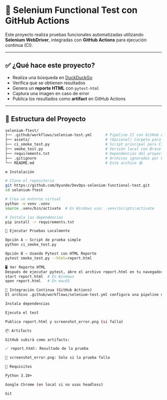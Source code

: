 # 🚀 Selenium Functional Test con GitHub Actions

Este proyecto realiza pruebas funcionales automatizadas utilizando **Selenium WebDriver**, integradas con **GitHub Actions** para ejecución continua (CI).

---

## ✅ ¿Qué hace este proyecto?

- Realiza una búsqueda en [DuckDuckGo](https://duckduckgo.com)
- Verifica que se obtienen resultados
- Genera un **reporte HTML** con `pytest-html`
- Captura una imagen en caso de error
- Publica los resultados como **artifact** en GitHub Actions

---

## 📁 Estructura del Proyecto

```bash
selenium-ftest/
├── .github/workflows/selenium-test.yml      # Pipeline CI con GitHub Actions
├── assets/                                  # (Opcional) Carpeta para capturas de error
├── ci_smoke_test.py                         # Script principal para CI
├── smoke_test.py                            # Versión local con Brave
├── requirements.txt                         # Dependencias del proyecto
├── .gitignore                               # Archivos ignorados por Git
└── README.md                                # Este archivo 😄

⚙️ Instalación

# Clona el repositorio
git https://github.com/0yunde/DevOps-selenium-functional-test.git
cd selenium-ftest

# Crea un entorno virtual
python -m venv .venv
source .venv/bin/activate  # En Windows usa: .venv\Scripts\activate

# Instala las dependencias
pip install -r requirements.txt

🧪 Ejecutar Pruebas Localmente

Opción A – Script de prueba simple
python ci_smoke_test.py

Opción B – Usando Pytest con HTML Reporte
pytest smoke_test.py --html=report.html

🖥️ Ver Reporte HTML
Después de ejecutar pytest, abre el archivo report.html en tu navegador:
start report.html  # En Windows
open report.html   # En macOS

🔄 Integración Continua (GitHub Actions)
El archivo .github/workflows/selenium-test.yml configura una pipeline que:

Instala dependencias

Ejecuta el test

Publica report.html y screenshot_error.png (si falla)

📦 Artifacts

GitHub subirá como artifacts:

✅ report.html: Resultado de la prueba

📸 screenshot_error.png: Solo si la prueba falla

📌 Requisitos

Python 3.10+

Google Chrome (en local si no usas headless)

Git
